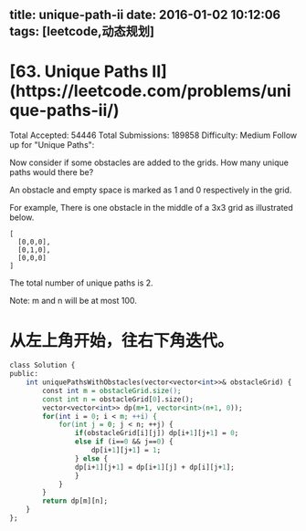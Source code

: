 title: unique-path-ii
date: 2016-01-02 10:12:06
tags: [leetcode,动态规划]
---
<h1>[63. Unique Paths II](https://leetcode.com/problems/unique-paths-ii/)</h1><!-- more -->
Total Accepted: 54446 Total Submissions: 189858 Difficulty: Medium
Follow up for "Unique Paths":

Now consider if some obstacles are added to the grids. How many unique paths would there be?

An obstacle and empty space is marked as 1 and 0 respectively in the grid.

For example,
There is one obstacle in the middle of a 3x3 grid as illustrated below.
```
[
  [0,0,0],
  [0,1,0],
  [0,0,0]
]
```
The total number of unique paths is 2.

Note: m and n will be at most 100.
# 从左上角开始，往右下角迭代。
```perl
class Solution {
public:
    int uniquePathsWithObstacles(vector<vector<int>>& obstacleGrid) {
        const int m = obstacleGrid.size();
        const int n = obstacleGrid[0].size();
        vector<vector<int>> dp(m+1, vector<int>(n+1, 0));
        for(int i = 0; i < m; ++i) {
            for(int j = 0; j < n; ++j) {
                if(obstacleGrid[i][j]) dp[i+1][j+1] = 0;
                else if (i==0 && j==0) {
                    dp[i+1][j+1] = 1;
                } else {
                dp[i+1][j+1] = dp[i+1][j] + dp[i][j+1];
                }
            }
        }
        return dp[m][n];
    }
};
```
